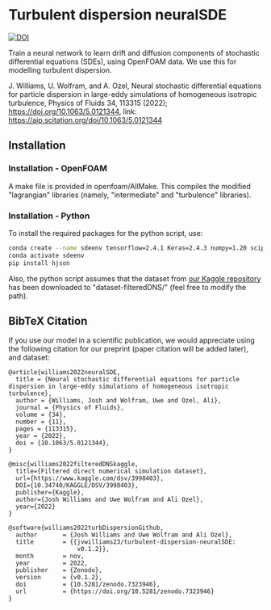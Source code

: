 # Turbulent dispersion neuralSDE


[![DOI](https://zenodo.org/badge/505581877.svg)](https://zenodo.org/badge/latestdoi/505581877)


Train a neural network to learn drift and diffusion components of stochastic differential equations (SDEs), using OpenFOAM data. We use this for modelling turbulent dispersion.

J. Williams, U. Wolfram, and A. Ozel, Neural stochastic differential equations for particle dispersion in large-eddy simulations of homogeneous isotropic turbulence, Physics of Fluids 34, 113315 (2022); https://doi.org/10.1063/5.0121344, link: https://aip.scitation.org/doi/10.1063/5.0121344
  
## Installation
### Installation - OpenFOAM
A make file is provided in openfoam/AllMake. This compiles the modified "lagrangian" libraries (namely, "intermediate" and "turbulence" libraries).


### Installation - Python
To install the required packages for the python script, use:
```bash
conda create --name sdeenv tensorflow=2.4.1 Keras=2.4.3 numpy=1.20 scipy=1.6.0 setuptools=51.0 joblib=1.0.1 python=3.8 
conda activate sdeenv
pip install hjson
```
Also, the python script assumes that the dataset from [our Kaggle repository](https://www.kaggle.com/datasets/jvwilliams23/filtered-direct-numerical-simulation-dataset) has been downloaded to "dataset-filteredDNS/" (feel free to modify the path).

## BibTeX Citation

If you use our model in a scientific publication, we would appreciate using the following citation for our preprint (paper citation will be added later), and dataset:

```
@article{williams2022neuralSDE,
  title = {Neural stochastic differential equations for particle dispersion in large-eddy simulations of homogeneous isotropic turbulence},
  author = {Williams, Josh and Wolfram, Uwe and Ozel, Ali},
  journal = {Physics of Fluids},
  volume = {34},
  number = {11},
  pages = {113315},
  year = {2022},
  doi = {10.1063/5.0121344},
}

@misc{williams2022filteredDNSkaggle,
  title={Filtered direct numerical simulation dataset},
  url={https://www.kaggle.com/dsv/3998403},
  DOI={10.34740/KAGGLE/DSV/3998403},
  publisher={Kaggle},
  author={Josh Williams and Uwe Wolfram and Ali Ozel},
  year={2022}
}

@software{williams2022turbDispersionGithub,
  author       = {Josh Williams and Uwe Wolfram and Ali Ozel},
  title        = {{jvwilliams23/turbulent-dispersion-neuralSDE: 
                   v0.1.2}},
  month        = nov,
  year         = 2022,
  publisher    = {Zenodo},
  version      = {v0.1.2},
  doi          = {10.5281/zenodo.7323946},
  url          = {https://doi.org/10.5281/zenodo.7323946}
}
```


